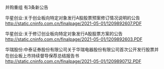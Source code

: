 并购重组 有3条新公告 

华星创业:关于创业板向特定对象发行A股股票预案修订情况说明的公告 http://static.cninfo.com.cn/finalpage/2021-05-01/1209892607.PDF 

华星创业:关于修订创业板向特定对象发行A股股票方案的公告 http://static.cninfo.com.cn/finalpage/2021-05-01/1209892603.PDF 

华瑞股份:中泰证券股份有限公司关于华瑞电器股份有限公司首次公开发行股票并在创业板上市持续督导保荐总结报告书 http://static.cninfo.com.cn/finalpage/2021-05-01/1209890712.PDF 

